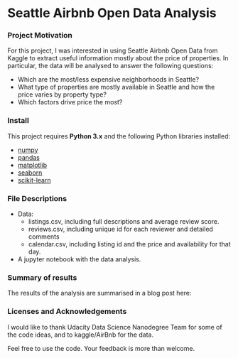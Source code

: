 # Seattle Airbnb Open Data Analysis


### Project Motivation
For this project, I was interested in using Seattle Airbnb Open Data from Kaggle to extract useful information mostly about the price of properties. In particular, the data will be analysed to answer the following questions:

- Which are the most/less expensive neighborhoods in Seattle?
- What type of properties are mostly available in Seattle and how the price varies by property type?
- Which factors drive price the most?

### Install

This project requires **Python 3.x** and the following Python libraries installed:

- [numpy](http://www.numpy.org/)
- [pandas](http://pandas.pydata.org)
- [matplotlib](http://matplotlib.org/)
- [seaborn](https://seaborn.pydata.org/)
- [scikit-learn](http://scikit-learn.org/stable/)

### File Descriptions

- Data:
    - listings.csv, including full descriptions and average review score.
    - reviews.csv, including unique id for each reviewer and detailed comments
	- calendar.csv, including listing id and the price and availability for that day.
- A jupyter notebook with the data analysis.

### Summary of results
The results of the analysis are summarised in a blog post here: []()

### Licenses and Acknowledgements
I would like to thank Udacity Data Science Nanodegree Team for some of the code ideas, and to kaggle/AirBnb for the data.

Feel free to use the code. Your feedback is more than welcome.